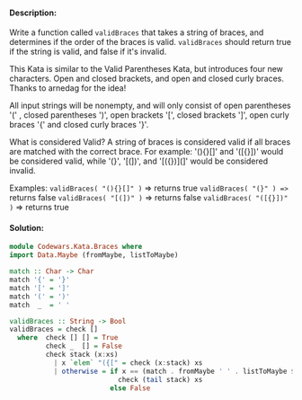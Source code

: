#### Description:

Write a function called `validBraces` that takes a string of braces, and determines if the order of the braces is valid. `validBraces` should return true if the string is valid, and false if it's invalid.

This Kata is similar to the Valid Parentheses Kata, but introduces four new characters. Open and closed brackets, and open and closed curly braces. Thanks to arnedag for the idea!

All input strings will be nonempty, and will only consist of open parentheses '(' , closed parentheses ')', open brackets '[', closed brackets ']', open curly braces '{' and closed curly braces '}'.

What is considered Valid? A string of braces is considered valid if all braces are matched with the correct brace.
For example:
'(){}[]' and '([{}])' would be considered valid, while '(}', '[(])', and '[({})](]' would be considered invalid.

Examples:
`validBraces( "(){}[]" )` => returns true
`validBraces( "(}" ) =>` returns false
`validBraces( "[(])" )` => returns false
`validBraces( "([{}])" )` => returns true

#### Solution:

```Haskell
module Codewars.Kata.Braces where
import Data.Maybe (fromMaybe, listToMaybe)

match :: Char -> Char
match '{' = '}'
match '[' = ']'
match '(' = ')'
match  _  = ' '

validBraces :: String -> Bool
validBraces = check []
  where  check [] [] = True
         check _  [] = False
         check stack (x:xs)
           | x `elem` "({[" = check (x:stack) xs
           | otherwise = if x == (match . fromMaybe ' ' . listToMaybe $ stack) then
                           check (tail stack) xs
                         else False
```

